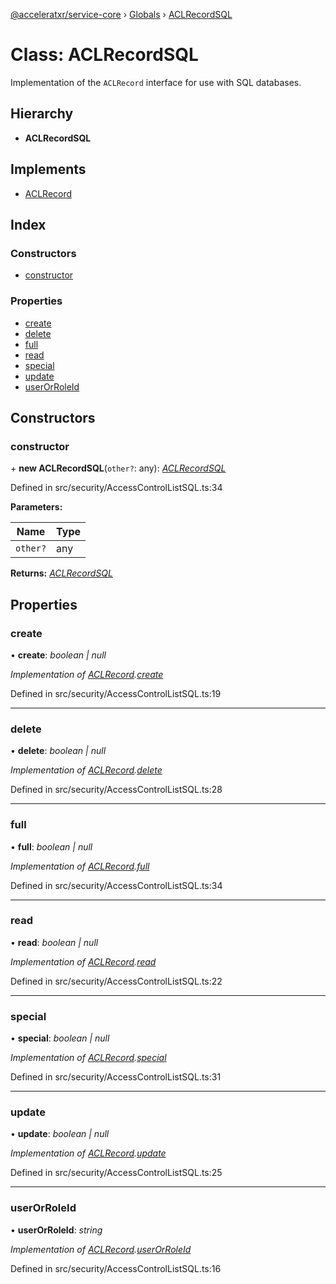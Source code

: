 [@acceleratxr/service-core](../README.md) › [Globals](../globals.md) › [ACLRecordSQL](aclrecordsql.md)

# Class: ACLRecordSQL

Implementation of the `ACLRecord` interface for use with SQL databases.

## Hierarchy

* **ACLRecordSQL**

## Implements

* [ACLRecord](../interfaces/aclrecord.md)

## Index

### Constructors

* [constructor](aclrecordsql.md#constructor)

### Properties

* [create](aclrecordsql.md#create)
* [delete](aclrecordsql.md#delete)
* [full](aclrecordsql.md#full)
* [read](aclrecordsql.md#read)
* [special](aclrecordsql.md#special)
* [update](aclrecordsql.md#update)
* [userOrRoleId](aclrecordsql.md#userorroleid)

## Constructors

###  constructor

\+ **new ACLRecordSQL**(`other?`: any): *[ACLRecordSQL](aclrecordsql.md)*

Defined in src/security/AccessControlListSQL.ts:34

**Parameters:**

Name | Type |
------ | ------ |
`other?` | any |

**Returns:** *[ACLRecordSQL](aclrecordsql.md)*

## Properties

###  create

• **create**: *boolean | null*

*Implementation of [ACLRecord](../interfaces/aclrecord.md).[create](../interfaces/aclrecord.md#create)*

Defined in src/security/AccessControlListSQL.ts:19

___

###  delete

• **delete**: *boolean | null*

*Implementation of [ACLRecord](../interfaces/aclrecord.md).[delete](../interfaces/aclrecord.md#delete)*

Defined in src/security/AccessControlListSQL.ts:28

___

###  full

• **full**: *boolean | null*

*Implementation of [ACLRecord](../interfaces/aclrecord.md).[full](../interfaces/aclrecord.md#full)*

Defined in src/security/AccessControlListSQL.ts:34

___

###  read

• **read**: *boolean | null*

*Implementation of [ACLRecord](../interfaces/aclrecord.md).[read](../interfaces/aclrecord.md#read)*

Defined in src/security/AccessControlListSQL.ts:22

___

###  special

• **special**: *boolean | null*

*Implementation of [ACLRecord](../interfaces/aclrecord.md).[special](../interfaces/aclrecord.md#special)*

Defined in src/security/AccessControlListSQL.ts:31

___

###  update

• **update**: *boolean | null*

*Implementation of [ACLRecord](../interfaces/aclrecord.md).[update](../interfaces/aclrecord.md#update)*

Defined in src/security/AccessControlListSQL.ts:25

___

###  userOrRoleId

• **userOrRoleId**: *string*

*Implementation of [ACLRecord](../interfaces/aclrecord.md).[userOrRoleId](../interfaces/aclrecord.md#userorroleid)*

Defined in src/security/AccessControlListSQL.ts:16
